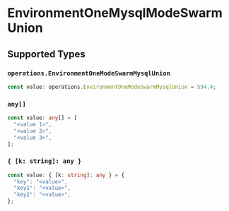# EnvironmentOneMysqlModeSwarmUnion


## Supported Types

### `operations.EnvironmentOneModeSwarmMysqlUnion`

```typescript
const value: operations.EnvironmentOneModeSwarmMysqlUnion = 594.4;
```

### `any[]`

```typescript
const value: any[] = [
  "<value 1>",
  "<value 2>",
  "<value 3>",
];
```

### `{ [k: string]: any }`

```typescript
const value: { [k: string]: any } = {
  "key": "<value>",
  "key1": "<value>",
  "key2": "<value>",
};
```

